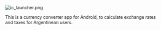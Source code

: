 ![ic_launcher.png](https://bitbucket.org/repo/e8g7po/images/354495791-ic_launcher.png)

This is a currency converter app for Android, to calculate exchange rates and taxes for Argentinean users.